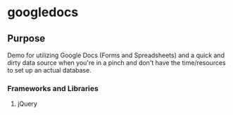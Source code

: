 # googledocs

## Purpose
Demo for utilizing Google Docs (Forms and Spreadsheets) and a quick and dirty data source when
you're in a pinch and don't have the time/resources to set up an actual database.

### Frameworks and Libraries
1. jQuery